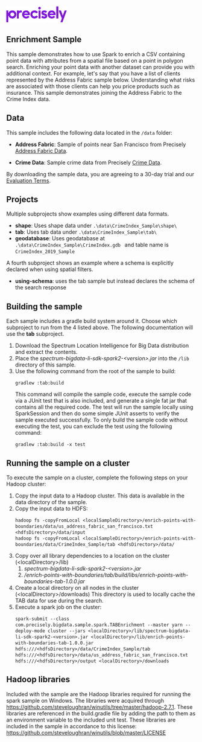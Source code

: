 ![Precisely](../Precisely_Logo.png)

Enrichment Sample
---------------------
This sample demonstrates how to use Spark to enrich a CSV containing point data with attributes from a spatial file based on 
a point in polygon search. Enriching your point data with another dataset can provide you with 
additional context. For example, let's say that you have a list of clients represented by the Address Fabric
sample below. Understanding what risks are associated with those clients can help you price products such as insurance. 
This sample demonstrates joining the Address Fabric to the Crime Index data.

## Data
This sample includes the following data located in the `/data` folder:

* **Address Fabric**:
Sample of points near San Francisco from Precisely 
[Address Fabric Data](https://dataguide.precisely.com/address-fabric-data).

* **Crime Data**:
Sample crime data from Precisely 
[Crime Data](https://dataguide.precisely.com/).

By downloading the sample data, you are agreeing to a 30-day trial and our 
[Evaluation Terms](https://www.precisely.com/legal/licensing/trial-evaluation-agreement-terms-u-s?utm_medium=Redirect-PB&utm_source=Direct-Traffic).

## Projects
Multiple subprojects show examples using different data formats.
   * **shape**: Uses shape data under `.\data\CrimeIndex_Sample\shape\ `
   * **tab**: Uses tab data under `.\data\CrimeIndex_Sample\tab\ `
   * **geodatabase**: Uses geodatabase at `.\data\CrimeIndex_Sample\CrimeIndex.gdb ` and table name is `CrimeIndex_2019_Sample`

A fourth subproject shows an example where a schema is explicitly declared when using spatial filters.
   * **using-schema**: uses the tab sample but instead declares the schema of the search response

## Building the sample
Each sample includes a gradle build system around it. Choose which subproject to run from the 4 listed above. 
The following documentation will use the **tab** subproject. 

1. Download the Spectrum Location Intelligence for Big Data distribution and extract the contents.
1. Place the _spectrum-bigdata-li-sdk-spark2-&lt;version&gt;.jar_ into the `/lib` directory of this sample.
1. Use the following command from the root of the sample to build:
    ```
    gradlew :tab:build
    ```
    This command will compile the sample code, execute the sample code via a JUnit test that is also included, and generate 
    a single fat jar that contains all the required code.  The test will run the sample locally using SparkSession and then 
    do some simple JUnit asserts to verify the sample executed successfully.  To only build the sample code without 
    executing the test, you can exclude the test using the following command:
    ```
    gradlew :tab:build -x test
    ```

## Running the sample on a cluster
To execute the sample on a cluster, complete the following steps on your Hadoop cluster:
1. Copy the input data to a Hadoop cluster. This data is available in the data directory of the sample.
1. Copy the input data to HDFS:
     ```
     hadoop fs -copyFromLocal <localSampleDirectory>/enrich-points-with-boundaries/data/us_address_fabric_san_francisco.txt <hdfsDirectory>/data/input
     hadoop fs -copyFromLocal <localSampleDirectory>/enrich-points-with-boundaries/data/CrimeIndex_Sample/tab <hdfsDirectory>/data/
     ```
1. Copy over all library dependencies to a location on the cluster (&lt;localDirectory&gt;/lib)
   1. _spectrum-bigdata-li-sdk-spark2-&lt;version&gt;.jar_
   1. _/enrich-points-with-boundaries/tab/build/libs/enrich-points-with-boundaries-tab-1.0.0.jar_
1. Create a local directory on all nodes in the cluster (&lt;localDirectory&gt;/downloads) This 
directory is used to locally cache the TAB data for use during the search.
1. Execute a spark job on the cluster:
   ```
   spark-submit --class com.precisely.bigdata.sample.spark.TABEnrichment --master yarn --deploy-mode cluster --jars <localDirectory>/lib/spectrum-bigdata-li-sdk-spark2-<version>.jar <localDirectory>/lib/enrich-points-with-boundaries-tab-1.0.0.jar hdfs:///<hdfsDirectory>/data/CrimeIndex_Sample/tab hdfs:///<hdfsDirectory>/data/us_address_fabric_san_francisco.txt hdfs:///<hdfsDirectory>/output <localDirectory>/downloads
    ```

## Hadoop libraries
Included with the sample are the Hadoop libraries required for running the spark sample on Windows.  The libraries were 
acquired through https://github.com/steveloughran/winutils/tree/master/hadoop-2.7.1.  These libraries are referenced in 
the build.gradle file by adding the path to them as an environment variable to the included unit test.  These libraries 
are included in the sample in accordance to this license: https://github.com/steveloughran/winutils/blob/master/LICENSE

